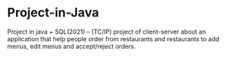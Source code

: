 # Project-in-Java
Project in java + SQL(2021) – (TC/IP) project of client-server about an application that help people order from restaurants and restaurants to add menus, edit menus and accept/reject orders.
